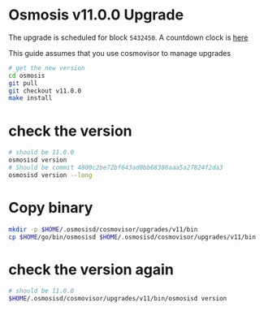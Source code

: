 # Osmosis v11.0.0 Upgrade

The upgrade is scheduled for block `5432450`. A countdown clock is [here](https://www.mintscan.io/osmosis/blocks/5432450)

This guide assumes that you use cosmovisor to manage upgrades

```bash
# get the new version
cd osmosis
git pull
git checkout v11.0.0
make install
```

# check the version

```bash
# should be 11.0.0
osmosisd version
# Should be commit 4800c2be72bf643ad0bb68386aaa5a27824f2da3
osmosisd version --long
```

# Copy binary

```bash
mkdir -p $HOME/.osmosisd/cosmovisor/upgrades/v11/bin
cp $HOME/go/bin/osmosisd $HOME/.osmosisd/cosmovisor/upgrades/v11/bin
```

# check the version again

```bash
# should be 11.0.0
$HOME/.osmosisd/cosmovisor/upgrades/v11/bin/osmosisd version
```
